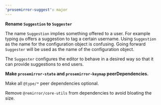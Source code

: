 ```yaml
---
'prosemirror-suggest': major
---
```


**Rename `Suggestion` to `Suggester`**

The name `Suggestion` implies something offered to a user. For example typing `@a` offers a suggestion to tag a certain username. Using `Suggestion` as the name for the configuration object is confusing. Going forward `Suggester` will be used as the name of the configuration object.

The `Suggester` configures the editor to behave in a desired way so that it can provide suggestions to end users.

**Make `prosemirror-state` and `prosemirror-keymap` peerDependencies.**

Make all `@type/*` peer dependencies optional.

Remove `@remirror/core-utils` from dependencies to avoid bloating the size.
